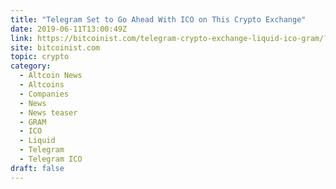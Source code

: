 ```yaml
---
title: "Telegram Set to Go Ahead With ICO on This Crypto Exchange"
date: 2019-06-11T13:00:49Z
link: https://bitcoinist.com/telegram-crypto-exchange-liquid-ico-gram/?utm_medium=RSS&utm_source=hune
site: bitcoinist.com
topic: crypto
category:
  - Altcoin News
  - Altcoins
  - Companies
  - News
  - News teaser
  - GRAM
  - ICO
  - Liquid
  - Telegram
  - Telegram ICO
draft: false
---
```

